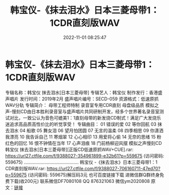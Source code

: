 ﻿---
title: 韩宝仪-《抹去泪水》日本三菱母带1：1CDR直刻版WAV
date: 2022-11-01 08:25:47
categories: 新碟专辑、稀有等精品
tags: 华语中文
---
# 韩宝仪-《抹去泪水》日本三菱母带1：1CDR直刻版WAV

专辑名称：韩宝仪 抹去泪水[日本三菱母带]
专辑艺人：韩宝仪
制作发行：香港盛声唱片
发行时间：2019年2月
盛声唱片编号：SECD-059
资源格式：低速原抓WAV分轨
专辑简介：
母带工程师特制 录音室专用CDR直刻 母盘级品质
模拟之声-慢刻CD由日本胜利录音室与盛声唱片共同研制开发，经多个世界著名录音室测试对比，一致公认为音色可媲美1：1直刻母带的新发烧CD制式！满足广大发烧乐迷追求高品质高性价比的听觉享受！
专辑曲目：
01 错误的爱
02 等你回航
03 抹去泪水
04 船歌
05 舞女泪
06 望月怕团圆
07 无言的温柔
08 四季相思
09 你潇洒我漂亮
10 我告诉自己
11 寒烟翠
12 心心相印
13 用爱将心偷
14 无奈的思绪
15 粉红色的回忆
16 恨不钟情在当年
17 心声泪痕
18 门前杨柳迎风摆
模拟之声慢刻CD 韩宝仪 抹去泪水[日本三菱母带][正版CD低速原抓WAV+CUE].rar: https://url27.ctfile.com/f/9388027-354961899-e32b61?p=559675
(访问密码: 559675)
...........................................
韩宝仪 -《抹去泪水》日本三菱母带1：1 CDR直刻版WAV.rar: https://url27.ctfile.com/f/9388027-706160711-47ed70?p=559675
(访问密码: 559675)解压码3元
也可百度链接下载
进微信群Q群终身免费下载(收200元)
联系微信DF7080108 QQ 876321063
微信ym2020808
原文：[链接](https://blog.sina.com.cn/s/blog_1647c7e760103104e.html)